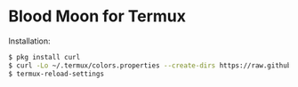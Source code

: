 # Blood Moon for Termux

Installation:

```bash
$ pkg install curl
$ curl -Lo ~/.termux/colors.properties --create-dirs https://raw.githubusercontent.com/dguo/blood-moon/master/applications/termux/blood-moon.properties
$ termux-reload-settings
```
